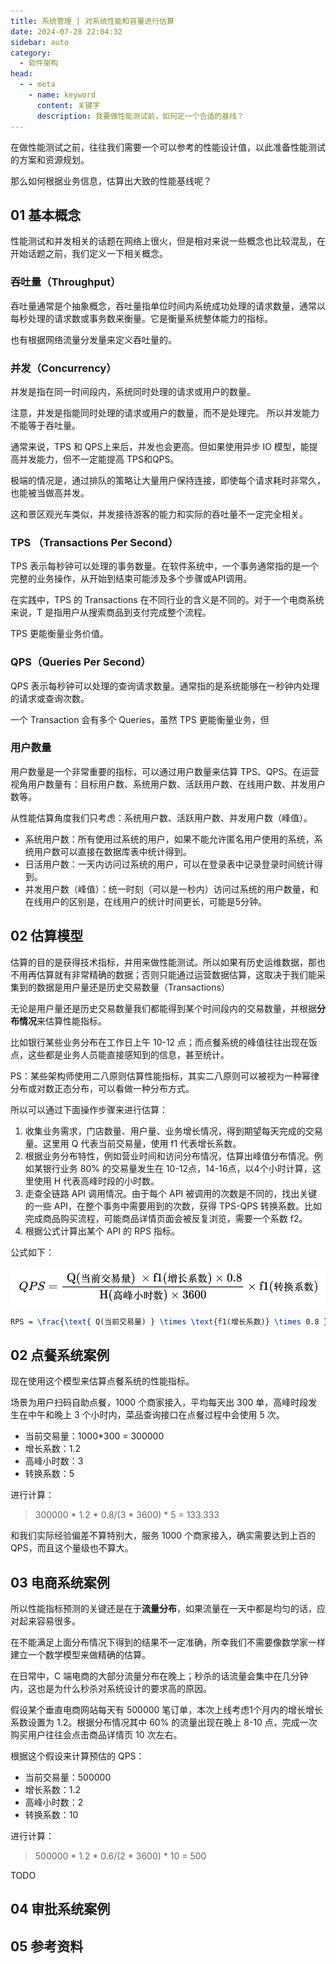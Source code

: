 ```yaml
---
title: 系统管理 | 对系统性能和容量进行估算
date: 2024-07-28 22:04:32
sidebar: auto
category: 
  - 软件架构
head:
  - - meta
    - name: keyword
      content: 关键字
      description: 我要做性能测试前，如何定一个合适的基线？
---
```


在做性能测试之前，往往我们需要一个可以参考的性能设计值，以此准备性能测试的方案和资源规划。

那么如何根据业务信息，估算出大致的性能基线呢？

## 01 基本概念

性能测试和并发相关的话题在网络上很火，但是相对来说一些概念也比较混乱，在开始话题之前，我们定义一下相关概念。

### 吞吐量（Throughput）

吞吐量通常是个抽象概念，吞吐量指单位时间内系统成功处理的请求数量，通常以每秒处理的请求数或事务数来衡量。它是衡量系统整体能力的指标。

也有根据网络流量分发量来定义吞吐量的。

### 并发（Concurrency）

并发是指在同一时间段内，系统同时处理的请求或用户的数量。

注意，并发是指能同时处理的请求或用户的数量，而不是处理完。 所以并发能力不能等于吞吐量。

通常来说，TPS 和 QPS上来后，并发也会更高。但如果使用异步 IO 模型，能提高并发能力，但不一定能提高 TPS和QPS。

极端的情况是，通过排队的策略让大量用户保持连接，即使每个请求耗时非常久，也能被当做高并发。

这和景区观光车类似，并发接待游客的能力和实际的吞吐量不一定完全相关。

### TPS （Transactions Per Second）

TPS 表示每秒钟可以处理的事务数量。在软件系统中，一个事务通常指的是一个完整的业务操作，从开始到结束可能涉及多个步骤或API调用。

在实践中，TPS 的 Transactions 在不同行业的含义是不同的。对于一个电商系统来说，T 是指用户从搜索商品到支付完成整个流程。

TPS 更能衡量业务价值。

### QPS（Queries Per Second）

QPS 表示每秒钟可以处理的查询请求数量。通常指的是系统能够在一秒钟内处理的请求或查询次数。

一个 Transaction 会有多个 Queries，虽然 TPS 更能衡量业务，但

### 用户数量

用户数量是一个非常重要的指标，可以通过用户数量来估算 TPS、QPS。在运营视角用户数量有：目标用户数、系统用户数、活跃用户数、在线用户数、并发用户数等。

从性能估算角度我们只考虑：系统用户数、活跃用户数、并发用户数（峰值）。

- 系统用户数：所有使用过系统的用户，如果不能允许匿名用户使用的系统，系统用户数可以直接在数据库表中统计得到。
- 日活用户数：一天内访问过系统的用户，可以在登录表中记录登录时间统计得到。
- 并发用户数（峰值）：统一时刻（可以是一秒内）访问过系统的用户数量，和在线用户的区别是，在线用户的统计时间更长，可能是5分钟。

## 02 估算模型

估算的目的是获得技术指标，并用来做性能测试。所以如果有历史运维数据，那也不用再估算就有非常精确的数据；否则只能通过运营数据估算，这取决于我们能采集到的数据是用户量还是历史交易数量（Transactions）

无论是用户量还是历史交易数量我们都能得到某个时间段内的交易数量，并根据**分布情况**来估算性能指标。

比如银行某些业务分布在工作日上午 10-12 点；而点餐系统的峰值往往出现在饭点，这些都是业务人员能直接感知到的信息，甚至统计。

PS：某些架构师使用二八原则估算性能指标，其实二八原则可以被视为一种幂律分布或对数正态分布，可以看做一种分布方式。

所以可以通过下面操作步骤来进行估算：

1. 收集业务需求，门店数量、用户量、业务增长情况，得到期望每天完成的交易量。这里用 Q 代表当前交易量，使用 f1 代表增长系数。 
2. 根据业务分布特性，例如营业时间和访问分布情况，估算出峰值分布情况。例如某银行业务 80% 的交易量发生在 10-12点，14-16点，以4个小时计算，这里使用 H 代表高峰时段的小时数。 
3. 走查全链路 API 调用情况。由于每个 API 被调用的次数是不同的，找出关键的一些 API，在整个事务中需要用到的次数，获得 TPS-QPS 转换系数。比如完成商品购买流程，可能商品详情页面会被反复浏览，需要一个系数 f2。
4. 根据公式计算出某个 API 的 RPS 指标。

公式如下：

![qps.png](./capacity-estimation/qps.png)

```latex
RPS = \frac{\text{ Q(当前交易量) } \times \text{f1(增长系数)} \times 0.8 }{\text{H(高峰小时数)} \times 3600}\times \text{f2(转换系数)}
```

## 02 点餐系统案例

现在使用这个模型来估算点餐系统的性能指标。

场景为用户扫码自助点餐，1000 个商家接入，平均每天出 300 单，高峰时段发生在中午和晚上 3 个小时内，菜品查询接口在点餐过程中会使用 5 次。

- 当前交易量：1000*300 = 300000
- 增长系数：1.2 
- 高峰小时数：3
- 转换系数：5

进行计算：

> 300000 * 1.2 * 0.8/(3 * 3600) * 5 = 133.333 

和我们实际经验偏差不算特别大，服务 1000 个商家接入，确实需要达到上百的 QPS，而且这个量级也不算大。

## 03 电商系统案例

所以性能指标预测的关键还是在于**流量分布**，如果流量在一天中都是均匀的话，应对起来容易很多。

在不能满足上面分布情况下得到的结果不一定准确，所幸我们不需要像数学家一样建立一个数学模型来做精确的估算。

在日常中，C 端电商的大部分流量分布在晚上；秒杀的话流量会集中在几分钟内，这也是为什么秒杀对系统设计的要求高的原因。

假设某个垂直电商网站每天有 500000 笔订单，本次上线考虑1个月内的增长增长系数设置为 1.2。根据分布情况其中 60% 的流量出现在晚上 8-10 点，完成一次购买用户往往会点击商品详情页 10 次左右。

根据这个假设来计算预估的 QPS：

- 当前交易量：500000
- 增长系数：1.2
- 高峰小时数：2
- 转换系数：10

进行计算：

> 500000 * 1.2 * 0.6/(2 * 3600) * 10 = 500

TODO 
## 04 审批系统案例

## 05 参考资料

